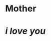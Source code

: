 <html>
<head>
	<h1>
<b>Mother</b>
</h1>
</head>
	<style>
        body {
            background-image: url('https://abrakadabra.fun/uploads/posts/2022-02/1643878949_1-abrakadabra-fun-p-serdechko-rukami-4.jpg');
            background-size: cover; /* растягивает на весь экран */
            background-repeat: no-repeat;
            background-position: center;
            background-attachment: fixed; /* фиксированный фон */
        }
    </style>





<h1>
<i>i love you</i>
</h1>
</html>
